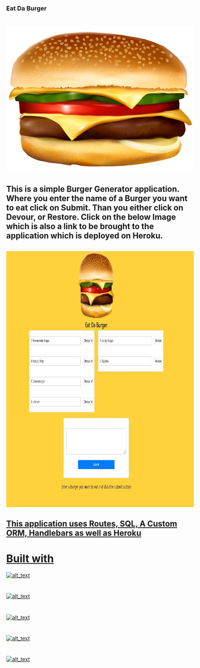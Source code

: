 ### Eat Da Burger
#
![alt text](images/burger.png)

## This is a simple Burger Generator application. Where you enter the name of a Burger you want to eat click on Submit. Than you either click on Devour, or Restore. Click on the below Image which is also a link to be brought to the application which is deployed on Heroku.
##
<a href="https://polar-hollows-18989.herokuapp.com/"><img border="0" alt="W3Schools" src="images/burgerwebsite.JPG" width="969" height="686">

## This application uses Routes, SQL, A Custom ORM, Handlebars as well as Heroku

# Built with
![alt_text](https://img.shields.io/badge/Technologies-ORM-green)
#
![alt_text](https://img.shields.io/badge/Technologies-Handlebars-green)
#
![alt_text](https://img.shields.io/badge/Technologies-SQL-green)
#
![alt_text](https://img.shields.io/badge/Technologies-SQL-green)
#
![alt_text](https://img.shields.io/badge/Technologies-nodeJS-green)
